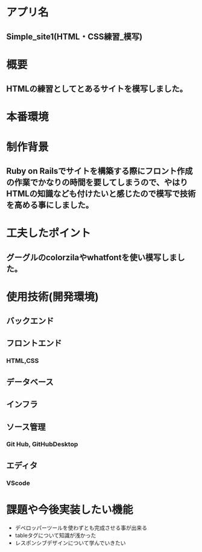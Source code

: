 # アプリ名
## Simple_site1(HTML・CSS練習_模写)
# 概要
## HTMLの練習としてとあるサイトを模写しました。
# 本番環境
# 制作背景
## Ruby on Railsでサイトを構築する際にフロント作成の作業でかなりの時間を要してしまうので、やはりHTMLの知識なども付けたいと感じたので模写で技術を高める事にしました。
# 工夫したポイント
## グーグルのcolorzilaやwhatfontを使い模写しました。
# 使用技術(開発環境)
## バックエンド
## フロントエンド
### HTML,CSS
## データベース
## インフラ
## ソース管理
### Git Hub, GitHubDesktop
## エディタ
### VScode
# 課題や今後実装したい機能
- デペロッパーツールを使わずとも完成させる事が出来る
- tableタグについて知識が浅かった
- レスポンシブデザインについて学んでいきたい
